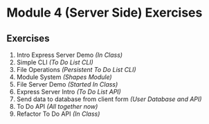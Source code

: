 # Module 4 (Server Side) Exercises

## Exercises

1. Intro Express Server Demo *(In Class)*
1. Simple CLI *(To Do List CLI)*
1. File Operations *(Persistent To Do List CLI)*
1. Module System *(Shapes Module)*
1. File Server Demo *(Started In Class)*
1. Express Server Intro *(To Do List API)*
1. Send data to database from client form *(User Database and API)*
1. To Do API *(All together now)*
1. Refactor To Do API *(In Class)*
